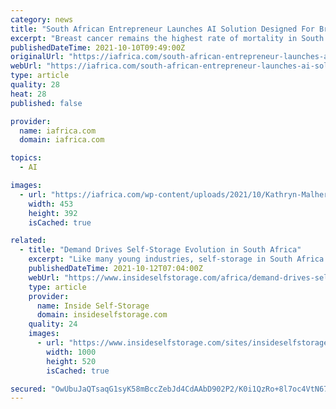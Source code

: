 ```yaml
---
category: news
title: "South African Entrepreneur Launches AI Solution Designed For Breast Cancer Identification"
excerpt: "Breast cancer remains the highest rate of mortality in South African women and those living in rural areas face multiple barriers in screening."
publishedDateTime: 2021-10-10T09:49:00Z
originalUrl: "https://iafrica.com/south-african-entrepreneur-launches-ai-solution-designed-for-breast-cancer-identification/"
webUrl: "https://iafrica.com/south-african-entrepreneur-launches-ai-solution-designed-for-breast-cancer-identification/"
type: article
quality: 28
heat: 28
published: false

provider:
  name: iafrica.com
  domain: iafrica.com

topics:
  - AI

images:
  - url: "https://iafrica.com/wp-content/uploads/2021/10/Kathryn-Malherbe.jpg"
    width: 453
    height: 392
    isCached: true

related:
  - title: "Demand Drives Self-Storage Evolution in South Africa"
    excerpt: "Like many young industries, self-storage in South Africa faces obstacles. Fortunately, an increase in demand for the service is still driving growth. Following is market insight from the co-owner of Lock Up Storage in KwaZulu-Natal."
    publishedDateTime: 2021-10-12T07:04:00Z
    webUrl: "https://www.insideselfstorage.com/africa/demand-drives-self-storage-evolution-south-africa-0"
    type: article
    provider:
      name: Inside Self-Storage
      domain: insideselfstorage.com
    quality: 24
    images:
      - url: "https://www.insideselfstorage.com/sites/insideselfstorage.com/files/South-Africa-Map-Blue-Pin.jpg"
        width: 1000
        height: 520
        isCached: true

secured: "OwUbuJaQTsaqG1syK58mBccZebJd4CdAAbD902P2/K0i1QzRo+8l7oc4VtN67QZhg9HOJ/7FXNxNOt4dVrWBhk6ckAWAA8mh8PdcNXmsbaQi0qRVu2kQ2D14zxFWBFvfQxdSKzn3ba98u29jnSAWRFwD3k688f1XU+CKZdy0IdPtmzi0Ah7jwWcqmRjV7xPczZHhYE1rOmzSA2WMMDMw+T0d762NjHYzKfvYcLzaBecCIA2L+XIjjiOeJ4E/RtO35vCDDRSFzTRlAjdkDbbP8RMgJl+r0XmKoJScDVk3ZeGLo9/CHxeZ+w6TEcLoT1RJbICJm9FdwNBAi9G1DgO38de0eHdmc9wqx7QYTUts9zY=;KzBwwqyyecfcR4RdfUx2QA=="
---
```


